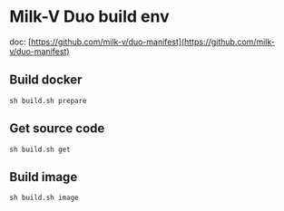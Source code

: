 
# Milk-V Duo build env 

doc: [https://github.com/milk-v/duo-manifest](https://github.com/milk-v/duo-manifest)

## Build docker

`sh build.sh prepare`

## Get source code

`sh build.sh get`

## Build image

`sh build.sh image`

